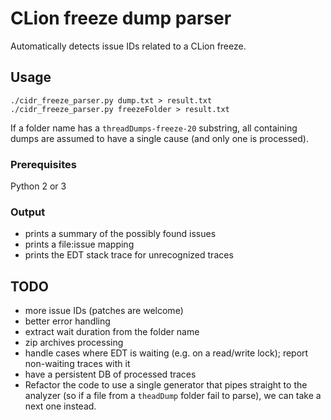 # CLion freeze dump parser

Automatically detects issue IDs related to a CLion freeze.

## Usage

```
./cidr_freeze_parser.py dump.txt > result.txt
./cidr_freeze_parser.py freezeFolder > result.txt
```

If a folder name has a `threadDumps-freeze-20` substring, all containing dumps
are assumed to have a single cause (and only one is processed).

### Prerequisites

Python 2 or 3

### Output

- prints a summary of the possibly found issues
- prints a file:issue mapping
- prints the EDT stack trace for unrecognized traces 

## TODO

- more issue IDs (patches are welcome)
- better error handling
- extract wait duration from the folder name
- zip archives processing
- handle cases where EDT is waiting (e.g. on a read/write lock); report non-waiting traces with it
- have a persistent DB of processed traces
- Refactor the code to use a single generator that pipes straight to the analyzer
(so if a file from a `theadDump` folder fail to parse), we can take a next one instead.